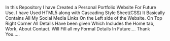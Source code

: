 In this Repository I have Created a Personal Portfolio Website For Future Use. 
I have Used HTML5 along with Cascading Style Sheet(CSS) 
It Basically Contains All My Social Media Links On the Left side of the Website. 
On Top Right Corner All Details Have been given Which Includes the Home tab, Work, About Contact. 
Will Fill all my Formal Details In Future.... 
Thank You..... 
